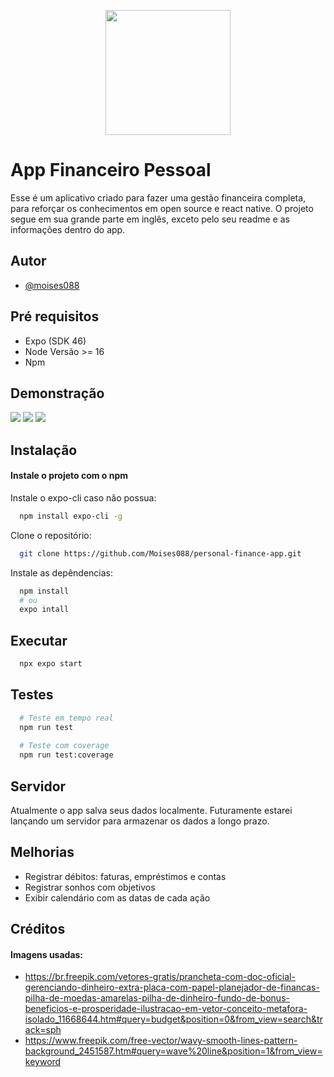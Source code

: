 <p align="center">
  <img src="https://i.ibb.co/Xzb7TnY/icon.png" style="width:200px;"/>
</p>

# App Financeiro Pessoal

Esse é um aplicativo criado para fazer uma gestão financeira completa, para reforçar os conhecimentos em open source e react native. O projeto segue em sua grande parte em inglês, exceto pelo seu readme e as informações dentro do app.

## Autor

- [@moises088](https://github.com/Moises088)

## Pré requisitos

- Expo (SDK 46)
- Node Versão >= 16
- Npm

## Demonstração

<img src="https://i.ibb.co/sKwVzDT/3.png" />
<img src="https://i.ibb.co/HrKmnpF/2.png" />
<img src="https://i.ibb.co/khsg5X7/1.png" />

## Instalação

#### Instale o projeto com o npm

Instale o expo-cli caso não possua:
```bash
  npm install expo-cli -g
```

Clone o repositório:
```bash
  git clone https://github.com/Moises088/personal-finance-app.git
```  
Instale as depêndencias:
```bash
  npm install
  # ou
  expo intall
```  

## Executar

```bash
  npx expo start
```

## Testes

```bash
  # Teste em tempo real
  npm run test
  
  # Teste com coverage
  npm run test:coverage
```

## Servidor 
Atualmente o app salva seus dados localmente. Futuramente estarei lançando um servidor para armazenar os dados a longo prazo.

## Melhorias
- Registrar débitos: faturas, empréstimos e contas
- Registrar sonhos com objetivos
- Exibir calendário com as datas de cada ação

## Créditos
#### Imagens usadas:
- https://br.freepik.com/vetores-gratis/prancheta-com-doc-oficial-gerenciando-dinheiro-extra-placa-com-papel-planejador-de-financas-pilha-de-moedas-amarelas-pilha-de-dinheiro-fundo-de-bonus-beneficios-e-prosperidade-ilustracao-em-vetor-conceito-metafora-isolado_11668644.htm#query=budget&position=0&from_view=search&track=sph
- https://www.freepik.com/free-vector/wavy-smooth-lines-pattern-background_2451587.htm#query=wave%20line&position=1&from_view=keyword
